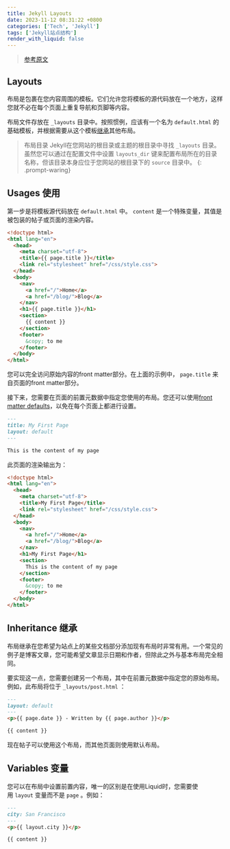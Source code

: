 ```yaml
---
title: Jekyll Layouts
date: 2023-11-12 08:31:22 +0800
categories: ['Tech', 'Jekyll']
tags: ['Jekyll站点结构']
render_with_liquid: false
---
```


> [参考原文](https://jekyllrb.com/docs/layouts/)

## Layouts

布局是包裹在您内容周围的模板。它们允许您将模板的源代码放在一个地方，这样您就不必在每个页面上重复导航和页脚等内容。

布局文件存放在 `_layouts` 目录中。按照惯例，应该有一个名为 `default.html` 的基础模板，并根据需要从这个模板[继承](https://jekyllrb.com/docs/layouts/#inheritance)其他布局。

> 布局目录
Jekyll在您网站的根目录或主题的根目录中寻找 `_layouts` 目录。
虽然您可以通过在配置文件中设置 `layouts_dir` 键来配置布局所在的目录名称，但该目录本身应位于您网站的根目录下的 `source` 目录中。
{: .prompt-waring}

## Usages 使用

第一步是将模板源代码放在 `default.html` 中。 `content` 是一个特殊变量，其值是被包装的帖子或页面的渲染内容。

```html
<!doctype html>
<html lang="en">
  <head>
    <meta charset="utf-8">
    <title>{{ page.title }}</title>
    <link rel="stylesheet" href="/css/style.css">
  </head>
  <body>
    <nav>
      <a href="/">Home</a>
      <a href="/blog/">Blog</a>
    </nav>
    <h1>{{ page.title }}</h1>
    <section>
      {{ content }}
    </section>
    <footer>
      &copy; to me
    </footer>
  </body>
</html>
```

您可以完全访问原始内容的front matter部分。在上面的示例中， `page.title` 来自页面的front matter部分。

接下来，您需要在页面的前置元数据中指定您使用的布局。您还可以使用[front matter defaults](https://jekyllrb.com/docs/configuration/front-matter-defaults/)，以免在每个页面上都进行设置。

```markdown
---
title: My First Page
layout: default
---

This is the content of my page
```

此页面的渲染输出为：

```html
<!doctype html>
<html lang="en">
  <head>
    <meta charset="utf-8">
    <title>My First Page</title>
    <link rel="stylesheet" href="/css/style.css">
  </head>
  <body>
    <nav>
      <a href="/">Home</a>
      <a href="/blog/">Blog</a>
    </nav>
    <h1>My First Page</h1>
    <section>
      This is the content of my page
    </section>
    <footer>
      &copy; to me
    </footer>
  </body>
</html>
```

## Inheritance 继承

布局继承在您希望为站点上的某些文档部分添加现有布局时非常有用。一个常见的例子是博客文章，您可能希望文章显示日期和作者，但除此之外与基本布局完全相同。

要实现这一点，您需要创建另一个布局，其中在前置元数据中指定您的原始布局。例如，此布局将位于 `_layouts/post.html` ：

```markdown
---
layout: default
---
<p>{{ page.date }} - Written by {{ page.author }}</p>

{{ content }}
```

现在帖子可以使用这个布局，而其他页面则使用默认布局。

## Variables 变量

您可以在布局中设置前置内容，唯一的区别是在使用Liquid时，您需要使用 `layout` 变量而不是 `page` 。例如：

```markdown
---
city: San Francisco
---
<p>{{ layout.city }}</p>

{{ content }}
```